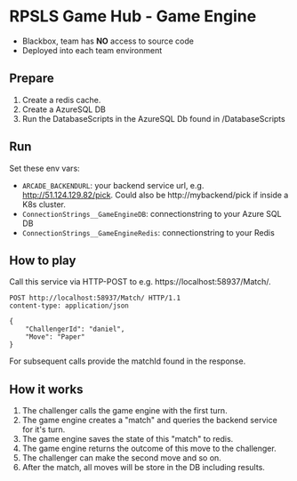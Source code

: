 # RPSLS Game Hub - Game Engine

* Blackbox, team has **NO** access to source code
* Deployed into each team environment


## Prepare
1. Create a redis cache.
1. Create a AzureSQL DB
1. Run the DatabaseScripts in the AzureSQL Db found in /DatabaseScripts

## Run
Set these env vars:

* ```ARCADE_BACKENDURL```: your backend service url, e.g. http://51.124.129.82/pick. Could also be http://mybackend/pick if inside a K8s cluster.
* ```ConnectionStrings__GameEngineDB```: connectionstring to your Azure SQL DB
* ```ConnectionStrings__GameEngineRedis```: connectionstring to your Redis

## How to play
Call this service via HTTP-POST to e.g. https://localhost:58937/Match/.
```
POST http://localhost:58937/Match/ HTTP/1.1
content-type: application/json

{
    "ChallengerId": "daniel",    
    "Move": "Paper"
}
```

For subsequent calls provide the matchId found in the response.





## How it works
1. The challenger calls the game engine with the first turn. 
1. The game engine creates a "match" and queries the backend service for it's turn.
1. The game engine saves the state of this "match" to redis.
1. The game engine returns the outcome of this move to the challenger.
1. The challenger can make the second move and so on.
1. After the match, all moves will be store in the DB including results.
